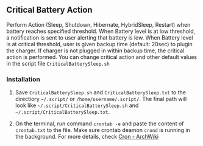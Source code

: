 ## Critical Battery Action
Perform Action (Sleep, Shutdown, Hibernate, HybridSleep, Restart) when battery reaches specified threshold. 
When Battery level is at low threshold, a notification is sent to user alerting that battery is low.
When Battery level is at critical threshold, user is given backup time (default: 20sec) to plugin the charger. 
If charger is not plugged in within backup time, the critical action is performed. 
You can change critical action and other default values in the script file `CriticalBatterySleep.sh`


### Installation
1. Save `CriticalBatterySleep.sh` and `CriticalBatterySleep.txt` to the directiory `~/.script/` or `/home/username/.script/`. 
The final path will look like `~/.script/CriticalBatterySleep.sh` and `~/.script/CriticalBatterySleep.txt`.

2. On the terminal, run command `crontab -e` and paste the content of `crontab.txt` to the file. 
Make sure crontab deamon `crond` is running in the background. For more details, check [Cron - ArchWiki](https://wiki.archlinux.org/index.php/cron)
